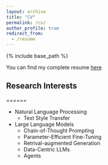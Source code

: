 ```yaml
---
layout: archive
title: "CV"
permalink: /cv/
author_profile: true
redirect_from:
  - /resume
---
```


{% include base_path %}

You can find my complete resume [here](/files/Hu_Zhiqiang_CV.pdf)

## Research Interests
======
* Natural Language Processing
  * Text Style Transfer
* Large Language Models
  * Chain-of-Thought Prompting
  * Parameter-Efficient Fine-Tuning
  * Retrival-augmented Generation
  * Data-Centric LLMs
  * Agents



<!-- Skills
======
* Skill 1
* Skill 2
  * Sub-skill 2.1
  * Sub-skill 2.2
  * Sub-skill 2.3
* Skill 3 -->

<!-- Publications
======
  <ul>{% for post in site.publications %}
    {% include archive-single-cv.html %}
  {% endfor %}</ul> -->
  
<!-- Talks
======
  <ul>{% for post in site.talks %}
    {% include archive-single-talk-cv.html %}
  {% endfor %}</ul> -->
  
<!-- Teaching
======
  <ul>{% for post in site.teaching %}
    {% include archive-single-cv.html %}
  {% endfor %}</ul> -->
  
<!-- Service and leadership
======
* Currently signed in to 43 different slack teams -->
